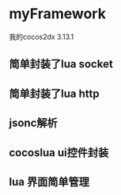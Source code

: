 # myFramework
我的cocos2dx 3.13.1
## 简单封装了lua socket
## 简单封装了lua http
## jsonc解析
## cocoslua ui控件封装
## lua 界面简单管理
